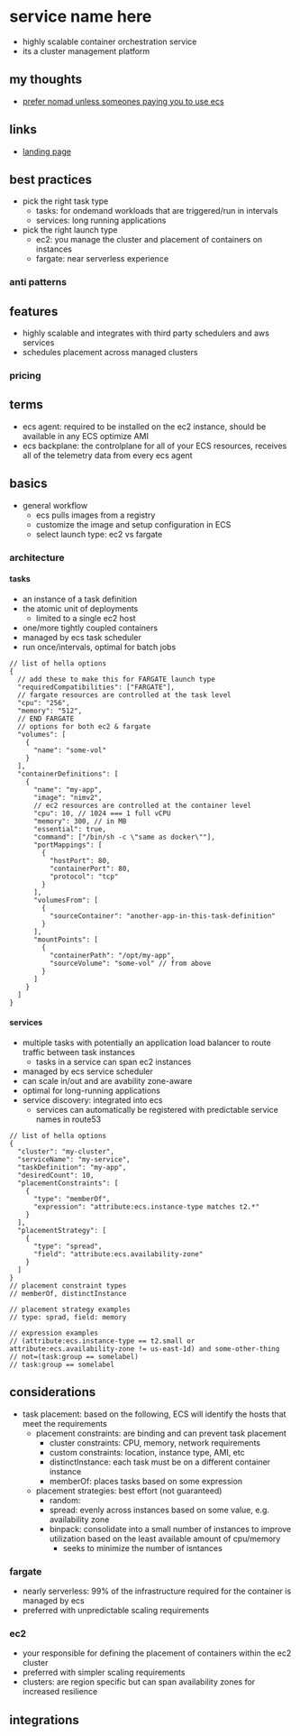 # service name here

- highly scalable container orchestration service
- its a cluster management platform

## my thoughts

- [prefer nomad unless someones paying you to use ecs](https://developer.hashicorp.com/nomad/intro/vs/ecs)

## links

- [landing page](https://aws.amazon.com/ecs/?did=ap_card&trk=ap_card)

## best practices

- pick the right task type
  - tasks: for ondemand workloads that are triggered/run in intervals
  - services: long running applications
- pick the right launch type
  - ec2: you manage the cluster and placement of containers on instances
  - fargate: near serverless experience

### anti patterns

## features

- highly scalable and integrates with third party schedulers and aws services
- schedules placement across managed clusters

### pricing

## terms

- ecs agent: required to be installed on the ec2 instance, should be available in any ECS optimize AMI
- ecs backplane: the controlplane for all of your ECS resources, receives all of the telemetry data from every ecs agent

## basics

- general workflow
  - ecs pulls images from a registry
  - customize the image and setup configuration in ECS
  - select launch type: ec2 vs fargate

### architecture

#### tasks

- an instance of a task definition
- the atomic unit of deployments
  - limited to a single ec2 host
- one/more tightly coupled containers
- managed by ecs task scheduler
- run once/intervals, optimal for batch jobs

```jsonc
// list of hella options
{
  // add these to make this for FARGATE launch type
  "requiredCompatibilities": ["FARGATE"],
  // fargate resources are controlled at the task level
  "cpu": "256",
  "memory": "512",
  // END FARGATE
  // options for both ec2 & fargate
  "volumes": [
    {
      "name": "some-vol"
    }
  ],
  "containerDefinitions": [
    {
      "name": "my-app",
      "image": "nimv2",
      // ec2 resources are controlled at the container level
      "cpu": 10, // 1024 === 1 full vCPU
      "memory": 300, // in MB
      "essential": true,
      "command": ["/bin/sh -c \"same as docker\""],
      "portMappings": [
        {
          "hostPort": 80,
          "containerPort": 80,
          "protocol": "tcp"
        }
      ],
      "volumesFrom": [
        {
          "sourceContainer": "another-app-in-this-task-definition"
        }
      ],
      "mountPoints": [
        {
          "containerPath": "/opt/my-app",
          "sourceVolume": "some-vol" // from above
        }
      ]
    }
  ]
}
```

#### services

- multiple tasks with potentially an application load balancer to route traffic between task instances
  - tasks in a service can span ec2 instances
- managed by ecs service scheduler
- can scale in/out and are avability zone-aware
- optimal for long-running applications
- service discovery: integrated into ecs
  - services can automatically be registered with predictable service names in route53

```jsonc
// list of hella options
{
  "cluster": "my-cluster",
  "serviceName": "my-service",
  "taskDefinition": "my-app",
  "desiredCount": 10,
  "placementConstraints": [
    {
      "type": "memberOf",
      "expression": "attribute:ecs.instance-type matches t2.*"
    }
  ],
  "placementStrategy": [
    {
      "type": "spread",
      "field": "attribute:ecs.availability-zone"
    }
  ]
}
// placement constraint types
// memberOf, distinctInstance

// placement strategy examples
// type: sprad, field: memory

// expression examples
// (attribute:ecs.instance-type == t2.small or attribute:ecs.availability-zone != us-east-1d) and some-other-thing
// not=(task:group == somelabel)
// task:group == somelabel
```

## considerations

- task placement: based on the following, ECS will identify the hosts that meet the requirements
  - placement constraints: are binding and can prevent task placement
    - cluster constraints: CPU, memory, network requirements
    - custom constraints: location, instance type, AMI, etc
    - distinctInstance: each task must be on a different container instance
    - memberOf: places tasks based on some expression
  - placement strategies: best effort (not guaranteed)
    - random:
    - spread: evenly across instances based on some value, e.g. availability zone
    - binpack: consolidate into a small number of instances to improve utilization based on the least available amount of cpu/memory
      - seeks to minimize the number of isntances

### fargate

- nearly serverless: 99% of the infrastructure required for the container is managed by ecs
- preferred with unpredictable scaling requirements

### ec2

- your responsible for defining the placement of containers within the ec2 cluster
- preferred with simpler scaling requirements
- clusters: are region specific but can span availability zones for increased resilience

## integrations

